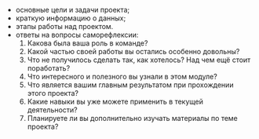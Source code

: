 * основные цели и задачи проекта;
* краткую информацию о данных;
* этапы работы над проектом.
* ответы на вопросы саморефлексии:
  1. Какова была ваша роль в команде?
  2. Какой частью своей работы вы остались особенно довольны?
  3. Что не получилось сделать так, как хотелось? Над чем ещё стоит поработать?
  4. Что интересного и полезного вы узнали в этом модуле?
  5. Что является вашим главным результатом при прохождении этого проекта?
  6. Какие навыки вы уже можете применить в текущей деятельности?
  7. Планируете ли вы дополнительно изучать материалы по теме проекта?